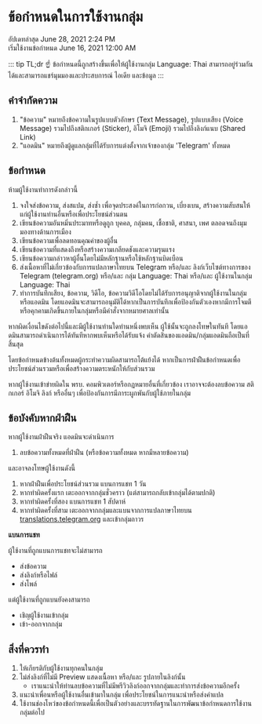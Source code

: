 # ข้อกำหนดในการใช้งานกลุ่ม
อัปเดทล่าสุด June 28, 2021 2:24 PM <br/>
เริ่มใช้งานข้อกำหนด  June 16, 2021 12:00 AM

::: tip TL;dr
☝ ข้อกำหนดนี้ถูกสร้างขึ้นเพื่อให้ผู้ใช้งานกลุ่ม Language: Thai สามารถอยู่ร่วมกันได้และสามารถแชร์มุมมองและประสบการณ์ ไอเดีย และข้อมูล
:::

## คำจำกัดความ

1. "ข้อความ" หมายถึงข้อความในรูปแบบตัวอักษร (Text Message), รูปแบบเสียง (Voice Message) รวมไปถึงสติกเกอร์ (Sticker), อิโมจิ (Emoji) รวมไปถึงลิงก์แนบ (Shared Link)
2. "แอดมิน" หมายถึงผู้ดูแลกลุ่มที่ได้รับการแต่งตั้งจากเจ้าของกลุ่ม 'Telegram' ทั้งหมด

## ข้อกำหนด

ห้ามผู้ใช้งานทำการดังกล่าวนี้

1. จงใจส่งข้อความ, ส่งสแปม, ส่งซ้ำ เพื่อจุดประสงค์ในการก่อกวน, เบี่ยงเบน, สร้างความสับสนให้แก่ผู้ใช้งานท่านอื่นหรือเพื่อประโยชน์ส่วนตน
2. เขียนข้อความอันหมิ่นประมาทหรือดูถูก บุคคล, กลุ่มคน, เชื้อชาติ, ศาสนา, เพศ ตลอดจนถึงมุมมองทางด้านการเมือง
3. เขียนข้อความเพื่อลดทอนคุณค่าของผู้อื่น
4. เขียนข้อความที่แสดงถึงหรือสร้างความเกลียดชังและความรุนแรง
5. เขียนข้อความกล่าวหาผู้อื่นโดยไม่มีหลักฐานหรือใช้หลักฐานบิดเบือน
6. ส่งเนื้อหาที่ไม่เกี่ยวข้องกับการแปลภาษาไทยบน Telegram หรือ/และ ลิงก์เว็บไซต์ทางการของ Telegram (telegram.org) หรือ/และ กลุ่ม Language: Thai หรือ/และ ผู้ใช้งานในกลุ่ม Language: Thai
7. ทำการบันทึกเสียง, ข้อความ, วิดีโอ, ข้อความวิดีโอโดยไม่ได้รับการอนุญาติจากผู้ใช้งานในกลุ่มหรือแอดมิน โดยแอดมินจะสามารถอนุมัติได้หากเป็นการบันทึกเพื่อป้องกันตัวเองหากมีการโจมตีหรือคุกคามเกิดขึ้นภายในกลุ่มหรือมีคำสั่งจากหมายศาลเท่านั้น

หากผิดเงื่อนไขดังต่อไปนี้และมีผู้ใช้งานท่านใดท่านหนึ่งพบเห็น ผู้ใช้นั้นจะถูกลงโทษในทันที โดยแอดมินสามารถดำเนินการได้ทันทีหากพบเห็นหรือได้รับแจ้ง คำตัดสินของแอดมิน/กลุ่มแอดมินถือเป็นที่สิ้นสุด

โดยข้อกำหนดข้างต้นทั้งหมดผู้กระทำความผิดสามารถโต้แย้งได้ หากเป็นการฝ่าฝืนข้อกำหนดเพื่อประโยชน์ส่วนรวมหรือเพื่อสร้างความตระหนักให้กับส่วนรวม

หากผู้ใช้งานเข้าข่ายผิดใน พรบ. คอมพิวเตอร์หรือกฏหมายอื่นที่เกี่ยวข้อง เราอาจจะต้องลบข้อความ สติกเกอร์ อิโมจิ ลิงก์ หรืออื่นๆ เพื่อป้องกันการมีภาระผูกพันกับผู้ใช้ภายในกลุ่ม

## ข้อบังคับหากฝ่าฝืน

หากผู้ใช้งานฝ่าฝืนจริง แอดมินจะดำเนินการ

1. ลบข้อความทั้งหมดที่ฝ่าฝืน (หรือข้อความทั้งหมด หากมีหลายข้อความ)

และอาจลงโทษผู้ใช้งานดังนี้

1. หากฝ่าฝืนเพื่อประโยชน์ส่วนรวม แบนการแชท 1 วัน
2. หากทำผิดครั้งแรก เตะออกจากกลุ่มชั่วคราว (แต่สามารถกลับเข้ากลุ่มได้ตามปกติ)
3. หากทำผิดครั้งที่สอง แบนการแชท 1 สัปดาห์
4. หากทำผิดครั้งที่สาม เตะออกจากกลุ่มและแบนจากการแปลภาษาไทยบน [translations.telegram.org](http://translations.telegram.org) และเข้ากลุ่มถาวร

**แบนการแชท**

ผู้ใช้งานที่ถูกแบนการแชทจะไม่สามารถ

- ส่งข้อความ
- ส่งลิงก์หรือไฟล์
- ส่งโพล์

แต่ผู้ใช้งานที่ถูกแบนยังคงสามารถ

- เชิญผู้ใช้งานเข้ากลุ่ม
- เข้า-ออกจากกลุ่ม

## สิ่งที่ควรทำ

1. ให้เกียรติกับผู้ใช้งานทุกคนในกลุ่ม
2. ไม่ส่งลิงก์ที่ไม่มี Preview แสดงเนื้อหา หรือ/และ รูปภายในลิงก์นั้น
    - เราแนะนำให้ท่านลบข้อความที่ไม่มีพรีวิวลิงก์ออกจากกลุ่มและทำการส่งข้อความอีกครั้ง
3. แนะนำเพื่อนหรือผู้ใช้งานอื่นเข้ามาในกลุ่ม เพื่อประโยชน์ในการแนะนำหรือส่งคำแปล
4. ใช้งานช่องโหว่ของข้อกำหนดนี้เพื่อเป็นตัวอย่างและบรรทัดฐานในการพัฒนาข้อกำหนดการใช้งานกลุ่มต่อไป
